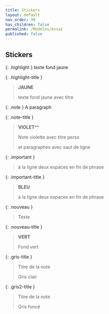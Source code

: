 ```yaml
---
title: Stickers
layout: default
nav_order: 30
has_children: false
permalink: /Modeles/essai
published: false
---
```


## Stickers  

{: .highlight }
texte fond jaune

{: .highlight-title }
> **JAUNE**
>
> texte fond jaune avec titre

  
{: .note }
A paragraph

{: .note-title }
> **VIOLET****
>
> Note violette avec titre perso
>
> et  paragraphes avec saut de ligne

{: .important }
> à la ligne deux espaces en fin de phrase

{: .important-title }
> **BLEU**  
>
> à la ligne deux espaces en fin de phrase


{: .nouveau }
> Texte
 
{: .nouveau-title }
> **VERT** 
>
> Fond vert

{: .gris-title }
> Titre de la note
>
> Gris clair

{: .gris2-title }
> Titre de la note
>
> Gris foncé